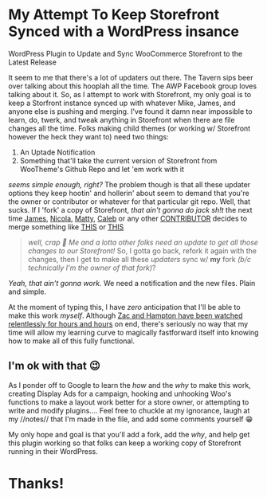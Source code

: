 # My Attempt To Keep Storefront Synced with a WordPress insance

WordPress Plugin to Update and Sync WooCommerce Storefront to the Latest Release

It seem to me that there's a lot of updaters out there. The Tavern sips beer over talking about this hooplah all the time.  The AWP Facebook group loves talking about it. So, as I attempt to work with Storefront, my only goal is to keep a Storfront instance synced up with whatever Mike, James, and anyone else is pushing and merging.  I've found it damn near impossible to learn, do, twerk, and tweak anything in Storefront when there are file changes all the time.
Folks making child themes (or working w/ Storefront however the heck they want to) need two things:

1. An Uptade Notification
2. Something that'll take the current version of Storefront from WooTheme's Github Repo and let 'em work with it

_seems simple enough, right?_ The problem though is that all these updater options they keep hootin' and hollerin' about seem to demand that you're the owner or contributor or whatever for that particular git repo.  Well, that sucks.  If I 'fork' a copy of Storefront, *that ain't gonna do jack sh!t* the next time [James](https://github.com/jameskoster), [Nicola](https://github.com/SiR-DanieL), [Matty](https://github.com/mattyza), [Caleb](https://github.com/WPprodigy) or any other [CONTRIBUTOR](https://github.com/woothemes/storefront/graphs/contributors) decides to merge something like [THIS](https://github.com/woothemes/storefront/commit/47eeb7cf2a596255e7c53f04925b8e0774de73d4) or [THIS](https://github.com/woothemes/storefront/commit/6b136e02513e2c0347e70b78aa88d79b6d2498f5)

> _well, crap :poop:  Me and a lotta other folks need an update to get all those changes to our Storefront!_ So, I gotta go back, refork it again with the changes, then I get to make all these _updaters_ sync w/ **my** fork _(b/c technically *I'm the owner* of that fork)_? 

*Yeah, that ain't gonna work.*  We need a notification and the new files. Plain and simple.

At the moment of typing this, I have *zero* anticipation that I'll be able to make this work *myself*.  Although [Zac and Hampton have been watched relentlessly for hours and hours](https://teamtreehouse.com/library/topic:php) on end, there's seriously no way that my time will allow my learning curve to magically fastforward itself into knowing how to make all of this fully functional.

## I'm ok with that :wink:

As I ponder off to Google to learn the *how* and the *why* to make this work, creating Display Ads for a campaign, hooking and unhooking Woo's functions to make a layout work better for a store owner, or attempting to write and modify plugins....
Feel free to chuckle at my ignorance, laugh at my //notes// that I'm made in the file, and add some comments yourself :grin:

My only hope and goal is that you'll add a fork, add the *_why_*, and help get this plugin working so that folks can keep a working copy of Storefront running in their WordPress. 

# Thanks! 


